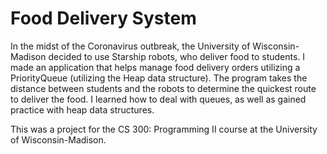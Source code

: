 # Food Delivery System
In the midst of the Coronavirus outbreak, the University of Wisconsin-Madison decided to use Starship robots, who deliver food to students. I made an application that helps manage food delivery orders utilizing a PriorityQueue (utilizing the Heap data structure). The program takes the distance between students and the robots to determine the quickest route to deliver the food. I learned how to deal with queues, as well as gained practice with heap data structures.

This was a project for the CS 300: Programming II course at the University of Wisconsin-Madison.
